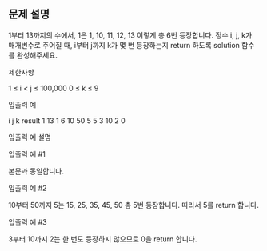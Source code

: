 ## 문제 설명

1부터 13까지의 수에서, 1은 1, 10, 11, 12, 13 이렇게 총 6번 등장합니다. 정수 i, j, k가 매개변수로 주어질 때, i부터 j까지 k가 몇 번 등장하는지 return 하도록 solution 함수를 완성해주세요.

제한사항

1 ≤ i < j ≤ 100,000
0 ≤ k ≤ 9

입출력 예

i j k result
1 13 1 6
10 50 5 5
3 10 2 0

입출력 예 설명

입출력 예 #1

본문과 동일합니다.

입출력 예 #2

10부터 50까지 5는 15, 25, 35, 45, 50 총 5번 등장합니다. 따라서 5를 return 합니다.

입출력 예 #3

3부터 10까지 2는 한 번도 등장하지 않으므로 0을 return 합니다.
